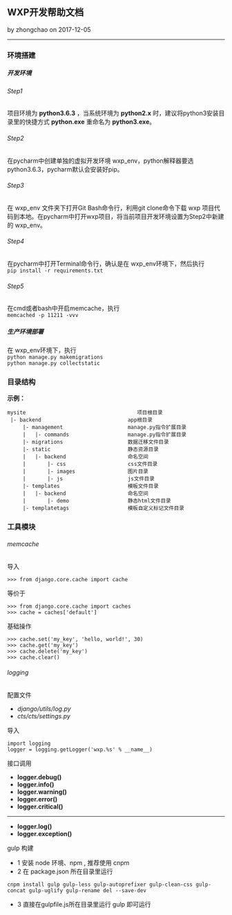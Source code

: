 ## WXP开发帮助文档
by zhongchao on 2017-12-05

---
### 环境搭建
##### 开发环境
###### Step1
项目环境为 **python3.6.3** ，当系统环境为 **python2.x** 时，建议将python3安装目录里的快捷方式 **python.exe** 重命名为 **python3.exe**。
###### Step2
在pycharm中创建单独的虚拟开发环境 wxp_env，python解释器要选python3.6.3，pycharm默认会安装好pip。
###### Step3
在 wxp_env 文件夹下打开Git Bash命令行，利用git clone命令下载 wxp 项目代码到本地。在pycharm中打开wxp项目，将当前项目开发环境设置为Step2中新建的 wxp_env。
###### Step4
在pycharm中打开Terminal命令行，确认是在 wxp_env环境下，然后执行  
`pip install -r requirements.txt`
###### Step5
在cmd或者bash中开启memcache，执行  
`memcached -p 11211 -vvv`

##### 生产环境部署
在 wxp_env环境下，执行  
`python manage.py makemigrations`  
`python manage.py collectstatic`


### 目录结构
**示例：**

    mysite                                    项目根目录
     |- backend                            app根目录
         |- management                     manage.py指令扩展目录
         |   |- commands                   manage.py指令扩展目录
         |- migrations                     数据迁移文件目录
         |- static                         静态资源目录
         |   |- backend                    命名空间
         |       |- css                    css文件目录
         |       |- images                 图片目录
         |       |- js                     js文件目录
         |- templates                      模板文件目录
         |   |- backend                    命名空间
         |       |- demo                   静态html文件目录
         |- templatetags                   模板自定义标记文件目录
    
### 工具模块

###### memcache
导入
    
    >>> from django.core.cache import cache
    
等价于
    
    >>> from django.core.cache import caches
    >>> cache = caches['default']
    
基础操作
    
    >>> cache.set('my_key', 'hello, world!', 30)
    >>> cache.get('my_key')
    >>> cache.delete('my_key')
    >>> cache.clear()
    
###### logging
配置文件

- _django/utils/log.py_
- _cts/cts/settings.py_

导入
    
    import logging
    logger = logging.getLogger('wxp.%s' % __name__)
    
接口调用

- **logger.debug()**
- **logger.info()**
- **logger.warning()**
- **logger.error()**
- **logger.critical()**

---
- **logger.log()**
- **logger.exception()**

gulp 构建

- 1 安装 node 环境、npm , 推荐使用 cnpm
- 2 在 package.json 所在目录里运行
 ````
cnpm install gulp gulp-less gulp-autoprefixer gulp-clean-css gulp-concat gulp-uglify gulp-rename del --save-dev
````
- 3 直接在gulpfile.js所在目录里运行 gulp 即可运行
